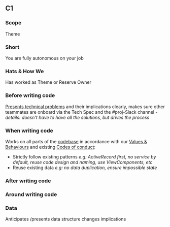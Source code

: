 ## C1
### Scope

Theme

### Short

You are fully autonomous on your job

### Hats & How We

Has worked as Theme or Reserve Owner

### Before writing code

[Presents technical problems](https://github.com/moka-care/levels/blob/guidelines.md#probleme-resolution) and their implications clearly, makes sure other teammates are onboard via the Tech Spec and the #proj-Slack channel - _details: doesn't have to have all the solutions, but drives the process_

### When writing code

Works on all parts of the [codebase](https://github.com/moka-care/levels/blob/guidelines.md#code-vs-stack) in accordance with our [Values & Behaviours](https://www.notion.so/mokacare/Moteks-values-behaviours-8387737eee894a9bab0bcc94f4d32572) and existing [Codes of conduct](https://www.notion.so/mokacare/e30f10cc8849472bb7d07d9dcd34af99?v=3805bd700f92474585347a612aae08e2):
- Strictly follow existing patterns _e.g: ActiveRecord first, no service by default, reuse code design and naming, use ViewComponents, etc_
- Reuse existing data _e.g: no data duplication, ensure impossible state_

### After writing code

### Around writing code

### Data

Anticipates /presents data structure changes implications
